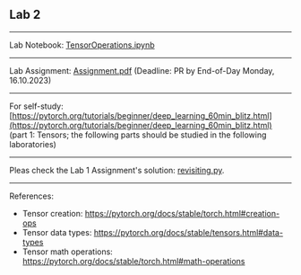 ## Lab 2

***
Lab Notebook: [TensorOperations.ipynb](./TensorOperations.ipynb)

***
Lab Assignment:
[Assignment.pdf](./Assignment.pdf) (Deadline: PR by End-of-Day Monday, 16.10.2023)

***
For self-study:
[https://pytorch.org/tutorials/beginner/deep_learning_60min_blitz.html](https://pytorch.org/tutorials/beginner/deep_learning_60min_blitz.html) (part 1: Tensors; the following parts should be studied in the following laboratories)

***
Pleas check the Lab 1 Assignment's solution: [revisiting.py](./../Lab01/revisiting.py).

***
References:
 - Tensor creation: https://pytorch.org/docs/stable/torch.html#creation-ops
 - Tensor data types: https://pytorch.org/docs/stable/tensors.html#data-types
 - Tensor math operations: https://pytorch.org/docs/stable/torch.html#math-operations
